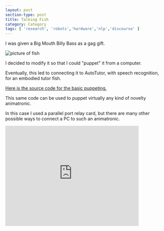 ```yaml
---
layout: post
section-type: post
title: Talking Fish
category: Category
tags: [ 'research', 'robots','hardware','nlp','discourse' ]
---
```

I was given a Big Mouth Billy Bass as a gag gift.

![picture of fish](https://blogs.memphis.edu/aolney/files/2019/10/BillyBassFish3.jpg)

I decided to modify it so that I could "puppet" it from a computer.

Eventually, this led to connecting it to AutoTutor, with speech recognition, for an embodied tutor fish.

[Here is the source code for the basic puppeting.](https://blogs.memphis.edu/aolney/files/2019/10/BassTTS.zip)

This same code can be used to puppet virtually any kind of novelty animatronic.

In this case I used a parallel port relay card, but there are many other possible ways to connect a PC to such an animatronic.

<iframe width="420" height="315" src="https://www.youtube.com/embed/jDNXG09vFqo" frameborder="0" allowfullscreen></iframe>
